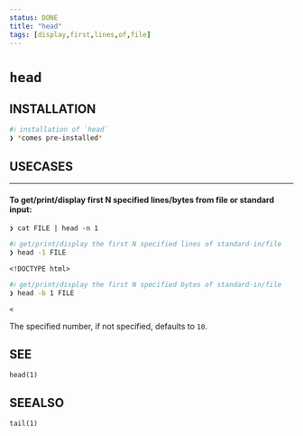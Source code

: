 ```yaml
---
status: DONE
title: "head"
tags: [display,first,lines,of,file]
---
```


# `head`

## INSTALLATION


```bash
#ℹ︎ installation of `head`
❯ *comes pre-installed*
```


## USECASES

----
#### To get/print/display first N specified lines/bytes from file or standard input:

    ❯ cat FILE | head -n 1

```bash
#ℹ︎ get/print/display the first N specified lines of standard-in/file
❯ head -1 FILE
```

    <!DOCTYPE html>


```bash
#ℹ︎ get/print/display the first N specified bytes of standard-in/file
❯ head -b 1 FILE
```

    <

The specified number, if not specified, defaults to `10`.


## SEE

    head(1)

## SEEALSO

    tail(1)


